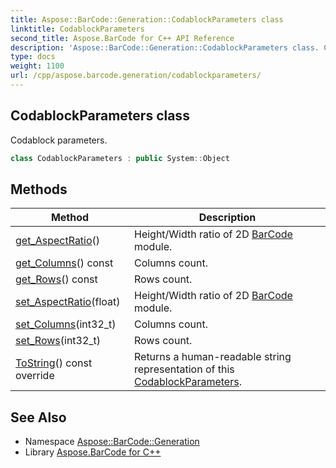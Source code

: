 ```yaml
---
title: Aspose::BarCode::Generation::CodablockParameters class
linktitle: CodablockParameters
second_title: Aspose.BarCode for C++ API Reference
description: 'Aspose::BarCode::Generation::CodablockParameters class. Codablock parameters in C++.'
type: docs
weight: 1100
url: /cpp/aspose.barcode.generation/codablockparameters/
---
```

## CodablockParameters class


Codablock parameters.

```cpp
class CodablockParameters : public System::Object
```

## Methods

| Method | Description |
| --- | --- |
| [get_AspectRatio](./get_aspectratio/)() | Height/Width ratio of 2D [BarCode](../../aspose.barcode/) module. |
| [get_Columns](./get_columns/)() const | Columns count. |
| [get_Rows](./get_rows/)() const | Rows count. |
| [set_AspectRatio](./set_aspectratio/)(float) | Height/Width ratio of 2D [BarCode](../../aspose.barcode/) module. |
| [set_Columns](./set_columns/)(int32_t) | Columns count. |
| [set_Rows](./set_rows/)(int32_t) | Rows count. |
| [ToString](./tostring/)() const override | Returns a human-readable string representation of this [CodablockParameters](./). |
## See Also

* Namespace [Aspose::BarCode::Generation](../)
* Library [Aspose.BarCode for C++](../../)
